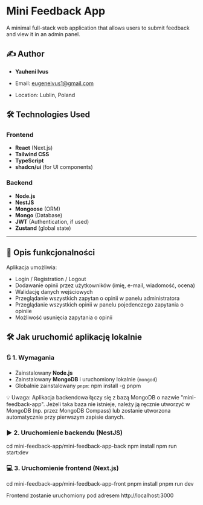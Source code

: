 # Mini Feedback App

A minimal full-stack web application that allows users to submit feedback and view it in an admin panel.

## ✍️ Author

- **Yauheni Ivus**
  
- Email: [eugeneivus1@gmail.com](mailto:eugeneivus1@gmail.com)  
- Location: Lublin, Poland

## 🛠️ Technologies Used

### Frontend
- **React** (Next.js)
- **Tailwind CSS**
- **TypeScript**
- **shadcn/ui** (for UI components)

### Backend
- **Node.js**
- **NestJS** 
- **Mongoose** (ORM)
- **Mongo** (Database)
- **JWT** (Authentication, if used)
- **Zustand** (global state)

---

## 🧩 Opis funkcjonalności 

Aplikacja umożliwia:

- Login / Registration / Logout
- Dodawanie opinii przez użytkowników (imię, e-mail, wiadomość, ocena)
- Walidację danych wejściowych
- Przeglądanie wszystkich zapytan o opinii w panelu administratora
- Przeglądanie wszystkich opinii w panelu pojedenczego zapytania o opiniie
- Możliwość usunięcia zapytania o opinii

## 🛠️ Jak uruchomić aplikację lokalnie

### 🔃 1. Wymagania

- Zainstalowany **Node.js**
- Zainstalowany **MongoDB** i uruchomiony lokalnie (`mongod`)
- Globalnie zainstalowany `pnpm`:  npm install -g pnpm

💡 Uwaga: Aplikacja backendowa łączy się z bazą MongoDB o nazwie "mini-feedback-app".
Jeżeli taka baza nie istnieje, należy ją ręcznie utworzyć w MongoDB (np. przez MongoDB Compass)
lub zostanie utworzona automatycznie przy pierwszym zapisie danych.

### ▶️ 2. Uruchomienie backendu (NestJS)

cd mini-feedback-app/mini-feedback-app-back
npm install
npm run start:dev  

### 💻 3. Uruchomienie frontend (Next.js)

cd mini-feedback-app/mini-feedback-app-front
pnpm install
pnpm run dev

Frontend zostanie uruchomiony pod adresem http://localhost:3000
